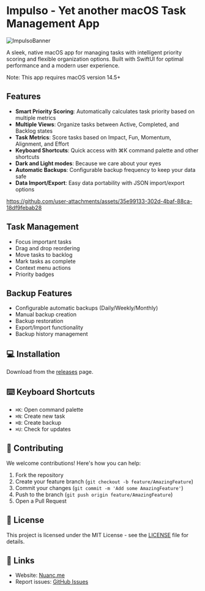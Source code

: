 # Impulso - Yet another macOS Task Management App

![ImpulsoBanner](https://github.com/user-attachments/assets/884ca72a-05f3-4051-926f-4fcb69559628)


A sleek, native macOS app for managing tasks with intelligent priority scoring and flexible organization options. Built with SwiftUI for optimal performance and a modern user experience.

Note: This app requires macOS version 14.5+


## Features

- **Smart Priority Scoring**: Automatically calculates task priority based on multiple metrics
- **Multiple Views**: Organize tasks between Active, Completed, and Backlog states
- **Task Metrics**: Score tasks based on Impact, Fun, Momentum, Alignment, and Effort
- **Keyboard Shortcuts**: Quick access with ⌘K command palette and other shortcuts
- **Dark and Light modes**: Because we care about your eyes
- **Automatic Backups**: Configurable backup frequency to keep your data safe
- **Data Import/Export**: Easy data portability with JSON import/export options

https://github.com/user-attachments/assets/35e99133-302d-4baf-88ca-18df9febab28

## Task Management

- Focus important tasks
- Drag and drop reordering
- Move tasks to backlog
- Mark tasks as complete
- Context menu actions
- Priority badges

## Backup Features

- Configurable automatic backups (Daily/Weekly/Monthly)
- Manual backup creation
- Backup restoration
- Export/Import functionality
- Backup history management

## 💻 Installation

Download from the [releases](https://github.com/your-repo/Impulso/releases/) page.

## ⌨️ Keyboard Shortcuts

- `⌘K`: Open command palette
- `⌘N`: Create new task
- `⌘B`: Create backup
- `⌘U`: Check for updates

## 🤝 Contributing

We welcome contributions! Here's how you can help:

1. Fork the repository
2. Create your feature branch (`git checkout -b feature/AmazingFeature`)
3. Commit your changes (`git commit -m 'Add some AmazingFeature'`)
4. Push to the branch (`git push origin feature/AmazingFeature`)
5. Open a Pull Request

## 📝 License

This project is licensed under the MIT License - see the [LICENSE](LICENSE) file for details.

## 🔗 Links

- Website: [Nuanc.me](https://nuanc.me)
- Report issues: [GitHub Issues](https://github.com/your-repo/Impulso/issues)

